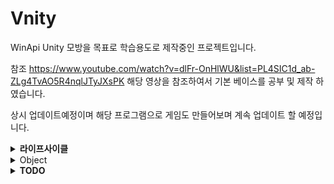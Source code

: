 # Vnity
WinApi Unity 모방을 목표로 학습용도로 제작중인 프로젝트입니다.

참조
https://www.youtube.com/watch?v=dlFr-OnHlWU&list=PL4SIC1d_ab-ZLg4TvAO5R4nqlJTyJXsPK
해당 영상을 참조하여서 기본 베이스를 공부 및 제작 하였습니다.

상시 업데이트예정이며 해당 프로그램으로 게임도 만들어보며 계속 업데이트 할 예정입니다.

<details>
  <summary><b>라이프사이클</b></summary>
  ManagerUpdate(Input, Time, Camera)
현재사이클
SceneUpdate(Objcet Awake)
SceneUpdate(Objcet Start)
SceneUpdate(Objcet Update)
Collistion, Rigidbody
UI
Render
Event(CreateObject ,Destroy, SceneChange)  
</details>

<details>
  <summary>Object</summary>
  1. DonDestroy 추가
    a. 씬이동시 파괴 안되도록 제작
    b. 내부 DieEvent로는 오브젝트가 파괴
</details>

<details>
  <summary><b>TODO</b></summary>
  코루틴
</details>
